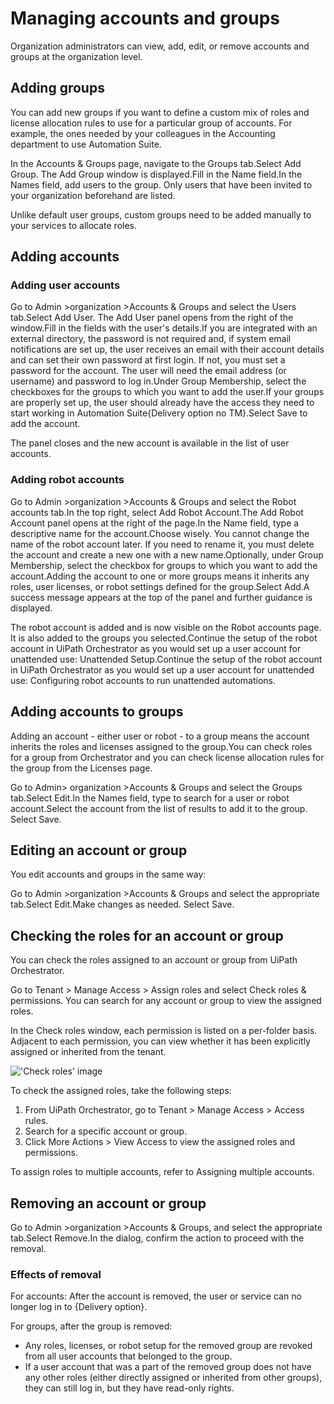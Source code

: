 ﻿# Managing accounts and groups

Organization administrators can view, add, edit, or remove accounts and groups at the organization level.

## Adding groups

You can add new groups if you want to define a custom mix of roles and license allocation rules to use for a particular group of accounts. For example, the ones needed by your colleagues in the Accounting department to use Automation Suite.

In the Accounts & Groups page, navigate to the Groups tab.Select Add Group. The Add Group window is displayed.Fill in the Name field.In the Names field, add users to the group. Only users that have been invited to your organization beforehand are listed.

Unlike default user groups, custom groups need to be added manually to your services to allocate roles.


## Adding accounts




### Adding user accounts

Go to Admin >organization >Accounts & Groups and select the Users tab.Select Add User. The Add User panel opens from the right of the window.Fill in the fields with the user's details.If you are integrated with an external directory, the password is not required and, if system email notifications are set up, the user receives an email with their account details and can set their own password at first login. If not, you must set a password for the account. The user will need the email address (or username) and password to log in.Under Group Membership, select the checkboxes for the groups to which you want to add the user.If your groups are properly set up, the user should already have the access they need to start working in Automation Suite{Delivery option no TM}.Select Save to add the account.

The panel closes and the new account is available in the list of user accounts.


### Adding robot accounts

Go to Admin >organization >Accounts & Groups and select the Robot accounts tab.In the top right, select Add Robot Account.The Add Robot Account panel opens at the right of the page.In the Name field, type a descriptive name for the account.Choose wisely. You cannot change the name of the robot account later. If you need to rename it, you must delete the account and create a new one with a new name.Optionally, under Group Membership, select the checkbox for groups to which you want to add the account.Adding the account to one or more groups means it inherits any roles, user licenses, or robot settings defined for the group.Select Add.A success message appears at the top of the panel and further guidance is displayed.

The robot account is added and is now visible on the Robot accounts page. It is also added to the groups you selected.Continue the setup of the robot account in UiPath Orchestrator as you would set up a user account for unattended use: Unattended Setup.Continue the setup of the robot account in UiPath Orchestrator as you would set up a user account for unattended use: Configuring robot accounts to run unattended automations.


## Adding accounts to groups

Adding an account - either user or robot - to a group means the account inherits the roles and licenses assigned to the group.You can check roles for a group from Orchestrator and you can check license allocation rules for the group from the Licenses page.

Go to Admin> organization >Accounts & Groups and select the Groups tab.Select Edit.In the Names field, type to search for a user or robot account.Select the account from the list of results to add it to the group. Select Save.


## Editing an account or group

You edit accounts and groups in the same way:

Go to Admin >organization >Accounts & Groups and select the appropriate tab.Select Edit.Make changes as needed. Select Save.


## Checking the roles for an account or group

You can check the roles assigned to an account or group from UiPath Orchestrator.

Go to Tenant > Manage Access > Assign roles and select Check roles & permissions. You can search for any account or group to view the assigned roles.

In the Check roles window, each permission is listed on a per-folder basis. Adjacent to each permission, you can view whether it has been explicitly assigned or inherited from the tenant.

!['Check roles' image](/images/d5e5eaf-CheckRoles_Dialog=GUID-BB22407D-9FF2-4FCC-80D5-94792BA94457=1=en=Default.png)

To check the assigned roles, take the following steps:

1. From UiPath Orchestrator, go to Tenant > Manage Access > Access rules.
2. Search for a specific account or group.
3. Click More Actions > View Access to view the assigned roles and permissions.

To assign roles to multiple accounts, refer to Assigning multiple accounts.


## Removing an account or group

Go to Admin >organization >Accounts & Groups, and select the appropriate tab.Select Remove.In the dialog, confirm the action to proceed with the removal.


### Effects of removal

For accounts: After the account is removed, the user or service can no longer log
			in to {Delivery option}.

For groups, after the group is removed:

* Any roles, licenses, or robot setup for the removed group are revoked from all user accounts that belonged to the group.
* If a user account that was a part of the
				removed group does not have any other roles (either directly assigned or inherited
				from other groups), they can still log in, but they have read-only rights.

